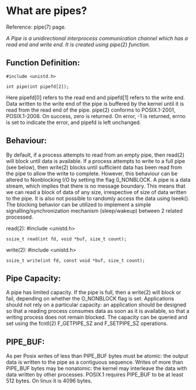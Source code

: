 # What are pipes?
Reference: pipe(7) page.

*A Pipe is a unidirectional interprocess communication channel which has a read end and write end. It is created using pipe(2) function.*

## Function Definition:
    #include <unistd.h>

    int pipe(int pipefd[2]);

Here pipefd[0] refers to the read end and pipefd[1] refers to the write end. Data written to the write end of the pipe is buffered by the kernel until it is read from the read end of the pipe. pipe(2) conforms to POSIX.1-2001, POSIX.1-2008.
On success, zero is returned.  On error, -1 is returned, errno is set to indicate the error, and pipefd is left unchanged.

## Behaviour:
By default, if a process attempts to read from an empty pipe, then read(2) will block until data is available.  If a process attempts to write to a full pipe (see below), then write(2) blocks until sufficient data has been read from the pipe to allow the write to complete. However, this behaviour can be altered to Nonblocking I/O by setting the flag 0_NONBLOCK.
A pipe is a data stream, which implies that there is no message boundary. This means that we can read a block of data of any size, irrespective of size of data written to the pipe. It is also not possible to randomly access the data using lseek().
The blocking behavior can be utilized to implement a simple signalling/synchronization mechanism (sleep/wakeup) between 2 related processed.
 
read(2):
    #include <unistd.h>

    ssize_t read(int fd, void *buf, size_t count);

write(2):
    #include <unistd.h>

    ssize_t write(int fd, const void *buf, size_t count);

## Pipe Capacity:
A pipe has limited capacity. If the pipe is full, then a write(2) will block or fail, depending on whether the O_NONBLOCK flag is set. Applications should not rely on a particular capacity: an application should be designed so that a reading process consumes data as soon as it is available, so that a writing process does not remain blocked.
The capacity can be queried and set using the fcntl(2) F_GETPIPE_SZ and F_SETPIPE_SZ operations.

## PIPE_BUF:
As per Posix  writes of less than PIPE_BUF bytes must be atomic: the output data is written to the pipe as a contiguous sequence.  Writes of more than PIPE_BUF bytes may be nonatomic: the kernel may interleave the data with data written by other processes.  POSIX.1 requires PIPE_BUF to be at least 512 bytes. On linux it is 4096 bytes.
